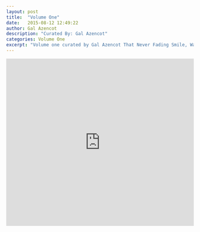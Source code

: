 ```yaml
---
layout: post
title:  "Volume One"
date:   2015-08-12 12:49:22
author: Gal Azencot
description: "Curated By: Gal Azencot"
categories: Volume One
excerpt: "Volume one curated by Gal Azencot That Never Fading Smile, Want to hear more great music? Check back every Wednesday"
---
```

<iframe width="100%" height="450" scrolling="no" frameborder="no" src="https://w.soundcloud.com/player/?url=https%3A//api.soundcloud.com/playlists/133699132%3Fsecret_token%3Ds-I4TJF&amp;auto_play=false&amp;hide_related=false&amp;show_comments=false&amp;show_user=true&amp;show_reposts=false&amp;visual=true"></iframe>
